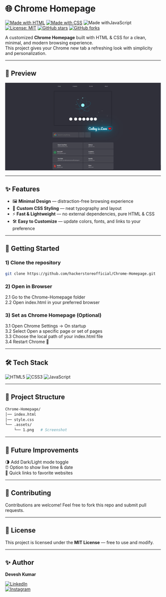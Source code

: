 # 🌐 Chrome Homepage

[![Made with HTML](https://img.shields.io/badge/HTML-5-orange?logo=html5&logoColor=white)](#)
[![Made with CSS](https://img.shields.io/badge/CSS-3-blue?logo=css3&logoColor=white)](#)
![Made withJavaScript](https://img.shields.io/badge/JavaScript-F7DF1E?style=flat&logo=javascript&logoColor=black)
[![License: MIT](https://img.shields.io/badge/License-MIT-green.svg)](LICENSE)
[![GitHub stars](https://img.shields.io/github/stars/hackerstoreofficial/Chrome-Homepage?style=social)](https://github.com/hackerstoreofficial/Chrome-Homepage/stargazers)
[![GitHub forks](https://img.shields.io/github/forks/hackerstoreofficial/Chrome-Homepage?style=social)](https://github.com/hackerstoreofficial/Chrome-Homepage/network/members)

A customized **Chrome Homepage** built with HTML & CSS for a clean, minimal, and modern browsing experience.  
This project gives your Chrome new tab a refreshing look with simplicity and personalization.

---

## 📸 Preview

![Chrome Homepage Screenshot](https://github.com/hackerstoreofficial/Chrome-Homepage/blob/master/Chrome-Homepage/.assets/1.png?raw=true)

---

## ✨ Features
- 🖼️ **Minimal Design** — distraction-free browsing experience  
- 🎨 **Custom CSS Styling** — neat typography and layout  
- ⚡ **Fast & Lightweight** — no external dependencies, pure HTML & CSS  
- 🛠️ **Easy to Customize** — update colors, fonts, and links to your preference  

---

## 🚀 Getting Started

### 1) Clone the repository
```bash
git clone https://github.com/hackerstoreofficial/Chrome-Homepage.git
``` 

### 2) Open in Browser

2.1 Go to the Chrome-Homepage folder<br>
2.2 Open index.html in your preferred browser

### 3) Set as Chrome Homepage (Optional)

3.1 Open Chrome Settings → On startup  <br>
3.2 Select Open a specific page or set of pages <br>
3.3 Choose the local path of your index.html file <br>
3.4 Restart Chrome 🚀

---

## 🛠️ Tech Stack

![HTML5](https://img.shields.io/badge/HTML-5-orange?logo=html5&logoColor=white)
![CSS3](https://img.shields.io/badge/CSS-3-blue?logo=css3&logoColor=white)
![JavaScript](https://img.shields.io/badge/JavaScript-F7DF1E?style=flat&logo=javascript&logoColor=black)

---

## 📂 Project Structure

```bash
Chrome-Homepage/
│── index.html
│── style.css
└── .assets/
    └── 1.png   # Screenshot
```

---

## 📌 Future Improvements
🌗 Add Dark/Light mode toggle <br>
⏰ Option to show live time & date<br>
🔗 Quick links to favorite websites

---

## 🤝 Contributing
Contributions are welcome! Feel free to fork this repo and submit pull requests.

---

## 📄 License
This project is licensed under the **MIT License** — free to use and modify.

---

## ✨ Author
**Devesh Kumar**

[![LinkedIn](https://img.shields.io/badge/LinkedIn-0077B5?style=flat&logo=linkedin&logoColor=white)](https://www.linkedin.com/in/hackerstoreofficial/)  
[![Instagram](https://img.shields.io/badge/Instagram-E4405F?style=flat&logo=instagram&logoColor=white)](https://www.instagram.com/devesh_bhumihar_/)
